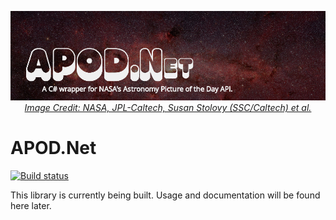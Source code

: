 <p align="center">
  <a href="#"><img alt="A C# wrapper for NASA's Astronomy Picture of the Day API." src="img/apod-dotnet.jpg" /></a>
  <em><a href="https://www.nasa.gov/image-feature/revealing-the-milky-way-s-center" target="_blank">Image Credit: NASA, JPL-Caltech, Susan Stolovy (SSC/Caltech) et al.</a></em>
</p>

# APOD.Net
[![Build status](https://github.com/LeMorrow/APOD.Net/workflows/Build/badge.svg)](https://github.com/LeMorrow/APOD.Net/actions)

This library is currently being built. Usage and documentation will be found here later.
